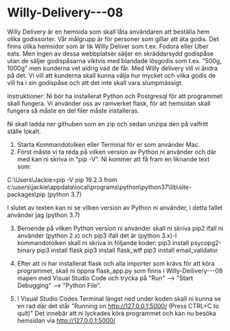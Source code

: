 # Willy-Delivery---08

Willy Delivery är en hemsida som skall låta användaren att beställa hem olika godissorter. Vår målgrupp är för personer som gillar att äta godis. Det finns olika hemsidor som är lik Willy Deliver som t.ex. Fodora eller Uber eats. Men ingen av dessa webbplatser säljer en skräddarsydd godispåse utan de säljer godispåsarna viktvis med blandade lösgodis som t.ex. ”500g, 1000g” men kunderna vet aldrig vad de får. Med Willy delivery vill vi ändra på det. Vi vill att kunderna skall kunna välja hur mycket och vilka godis de vill ha i sin godispåse och att det inte skall vara slumpmässigt.

Instruktioner:
Ni bör ha installerat Python och Postgresql för att programmet skall fungera.
Vi använder oss av ramverket flask, för att hemsidan skall fungera så måste en del filer måste installeras.

Ni skall ladda ner githuben som en zip och sedan unzipa den på valfritt ställe lokalt.
1. Starta Kommandotolken eller Terminal för er som använder Mac.
2. Först måste vi ta reda på vilken version av Python ni använder och där med kan ni skriva in "pip -V". Ni kommer att få fram en liknande text som:

C:\Users\Jackie>pip -V
pip 19.2.3 from c:\users\jackie\appdata\local\programs\python\python37\lib\site-packages\pip (python 3.7)

I slutet av texten kan ni se vilken version av Python ni använder, i detta fallet använder jag (python 3.7)

3. Beroende på vilken Python version ni använder skall ni skriva pip2 ifall ni använder (python 2.x) och pip3 ifall det är (python 3.x)-I kommandotolken skall ni skriva in följande koder:
pip3 install psycopg2-binary
pip3 install flask
pip3 install flask_wtf
pip3 install email_validator

4. Efter att ni har installerat flask och alla importer som krävs för att köra programmet, skall ni öppna flask_app.py som finns i Willy-Deilivery---08 mapen med Visual Studio Code och trycka på "Run" --> "Start Debugging" --> "Python File".
5. I Visual Studio Codes Terminal längst ned under koden skall ni kunna se en rad där det står "Running on http://127.0.0.1:5000/ (Press CTRL+C to quit)" Det innebär att ni lyckades köra programmet och kan nu besöka hemsidan via http://127.0.0.1:5000/



          
    


